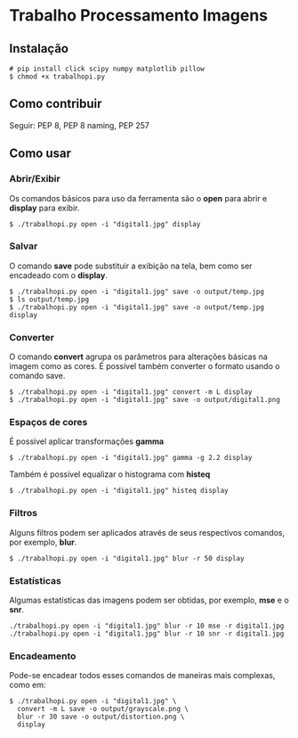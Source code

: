 # Trabalho Processamento Imagens

## Instalação

```
# pip install click scipy numpy matplotlib pillow
$ chmod +x trabalhopi.py
```

## Como contribuir

Seguir: PEP 8, PEP 8 naming, PEP 257

## Como usar

### Abrir/Exibir

Os comandos básicos para uso da ferramenta são o **open** para abrir e **display** para exibir.

```shell
$ ./trabalhopi.py open -i "digital1.jpg" display
```

### Salvar

O comando **save** pode substituir a exibição na tela, bem como ser encadeado com o **display**.

```shell
$ ./trabalhopi.py open -i "digital1.jpg" save -o output/temp.jpg
$ ls output/temp.jpg
$ ./trabalhopi.py open -i "digital1.jpg" save -o output/temp.jpg display
```

### Converter

O comando **convert** agrupa os parâmetros para alterações básicas na imagem como as cores.
É possível também converter o formato usando o comando save.

```shell
$ ./trabalhopi.py open -i "digital1.jpg" convert -m L display
$ ./trabalhopi.py open -i "digital1.jpg" save -o output/digital1.png
```

### Espaços de cores

É possivel aplicar transformações **gamma**

```shell
$ ./trabalhopi.py open -i "digital1.jpg" gamma -g 2.2 display
```

Também é possivel equalizar o histograma com **histeq**
```shell
$ ./trabalhopi.py open -i "digital1.jpg" histeq display
```

### Filtros

Alguns filtros podem ser aplicados através de seus respectivos comandos, por exemplo, **blur**.

```shell
$ ./trabalhopi.py open -i "digital1.jpg" blur -r 50 display
```

### Estatísticas

Algumas estatísticas das imagens podem ser obtidas, por exemplo, **mse** e o **snr**.

```shell
./trabalhopi.py open -i "digital1.jpg" blur -r 10 mse -r digital1.jpg
./trabalhopi.py open -i "digital1.jpg" blur -r 10 snr -r digital1.jpg
```

### Encadeamento

Pode-se encadear todos esses comandos de maneiras mais complexas, como em:

```shell
$ ./trabalhopi.py open -i "digital1.jpg" \
  convert -m L save -o output/grayscale.png \
  blur -r 30 save -o output/distortion.png \
  display
```
